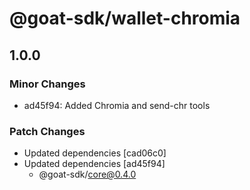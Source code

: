 # @goat-sdk/wallet-chromia

## 1.0.0

### Minor Changes

- ad45f94: Added Chromia and send-chr tools

### Patch Changes

- Updated dependencies [cad06c0]
- Updated dependencies [ad45f94]
  - @goat-sdk/core@0.4.0
